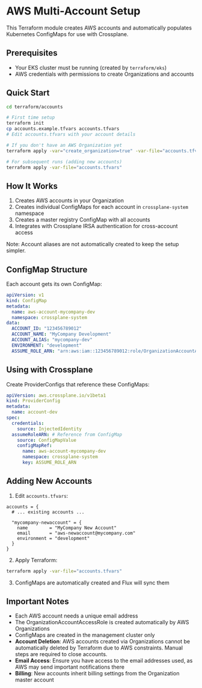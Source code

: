 # AWS Multi-Account Setup

This Terraform module creates AWS accounts and automatically populates Kubernetes ConfigMaps for use with Crossplane.

## Prerequisites

- Your EKS cluster must be running (created by `terraform/eks`)
- AWS credentials with permissions to create Organizations and accounts

## Quick Start

```bash
cd terraform/accounts

# First time setup
terraform init
cp accounts.example.tfvars accounts.tfvars
# Edit accounts.tfvars with your account details

# If you don't have an AWS Organization yet
terraform apply -var="create_organization=true" -var-file="accounts.tfvars"

# For subsequent runs (adding new accounts)
terraform apply -var-file="accounts.tfvars"
```

## How It Works

1. Creates AWS accounts in your Organization
2. Creates individual ConfigMaps for each account in `crossplane-system` namespace
3. Creates a master registry ConfigMap with all accounts
4. Integrates with Crossplane IRSA authentication for cross-account access

Note: Account aliases are not automatically created to keep the setup simpler.

## ConfigMap Structure

Each account gets its own ConfigMap:
```yaml
apiVersion: v1
kind: ConfigMap
metadata:
  name: aws-account-mycompany-dev
  namespace: crossplane-system
data:
  ACCOUNT_ID: "123456789012"
  ACCOUNT_NAME: "MyCompany Development"
  ACCOUNT_ALIAS: "mycompany-dev"
  ENVIRONMENT: "development"
  ASSUME_ROLE_ARN: "arn:aws:iam::123456789012:role/OrganizationAccountAccessRole"
```

## Using with Crossplane

Create ProviderConfigs that reference these ConfigMaps:

```yaml
apiVersion: aws.crossplane.io/v1beta1
kind: ProviderConfig
metadata:
  name: account-dev
spec:
  credentials:
    source: InjectedIdentity
  assumeRoleARN: # Reference from ConfigMap
    source: ConfigMapValue
    configMapRef:
      name: aws-account-mycompany-dev
      namespace: crossplane-system
      key: ASSUME_ROLE_ARN
```

## Adding New Accounts

1. Edit `accounts.tfvars`:
```hcl
accounts = {
  # ... existing accounts ...
  
  "mycompany-newaccount" = {
    name        = "MyCompany New Account"
    email       = "aws-newaccount@mycompany.com"
    environment = "development"
  }
}
```

2. Apply Terraform:
```bash
terraform apply -var-file="accounts.tfvars"
```

3. ConfigMaps are automatically created and Flux will sync them

## Important Notes

- Each AWS account needs a unique email address
- The OrganizationAccountAccessRole is created automatically by AWS Organizations
- ConfigMaps are created in the management cluster only
- **Account Deletion**: AWS accounts created via Organizations cannot be automatically deleted by Terraform due to AWS constraints. Manual steps are required to close accounts.
- **Email Access**: Ensure you have access to the email addresses used, as AWS may send important notifications there
- **Billing**: New accounts inherit billing settings from the Organization master account